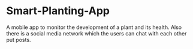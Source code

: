 # Smart-Planting-App
A mobile app to monitor the development of a plant and its health. Also there is a social media network which the users can chat with each other put posts.
